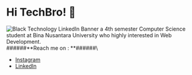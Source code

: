 # Hi TechBro! 👋
![Black Technology LinkedIn Banner](https://github.com/rizasakhi/rizasakhi/assets/113325268/eb23f180-34ed-413d-b746-e785b36fd80b)
a 4th semester Computer Science student at Bina Nusantara University who highly interested in Web Development.\
######**Reach me on : **######\
- [Instagram](https://www.instagram.com/rizasakhi/)
- [LinkedIn](https://www.linkedin.com/in/rizasakhi/)
